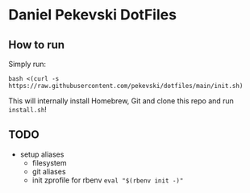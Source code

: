 # Daniel Pekevski DotFiles

## How to run

Simply run:

```
bash <(curl -s https://raw.githubusercontent.com/pekevski/dotfiles/main/init.sh)
```

This will internally install Homebrew, Git and clone this repo and run `install.sh`!


## TODO
- setup aliases
    - filesystem
    - git aliases
    - init zprofile for rbenv `eval "$(rbenv init -)"`
